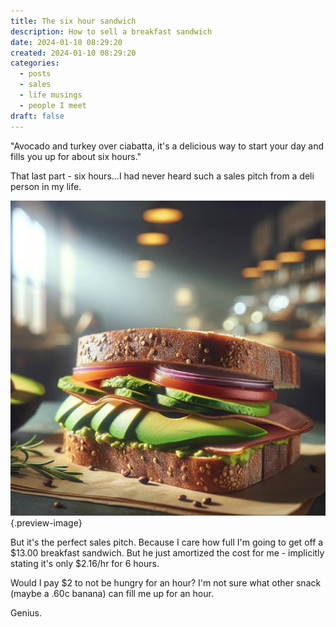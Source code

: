 ```yaml
---
title: The six hour sandwich
description: How to sell a breakfast sandwich
date: 2024-01-10 08:29:20
created: 2024-01-10 08:29:20
categories:
  - posts
  - sales
  - life musings
  - people I meet
draft: false
---
```

"Avocado and turkey over ciabatta, it's a delicious way to start your day and fills you up for about six hours."

That last part - six hours...I had never heard such a sales pitch from a deli person in my life. 

![Six hour sandwich](../img/dalle-avocado-sandwich.jpeg){.preview-image}

But it's the perfect sales pitch. Because I care how full I'm going to get off a $13.00 breakfast sandwich. But he just amortized the cost for me - implicitly stating it's only $2.16/hr for 6 hours. 

Would I pay $2 to not be hungry for an hour? I'm not sure what other snack (maybe a .60c banana) can fill me up for an hour. 

Genius. 